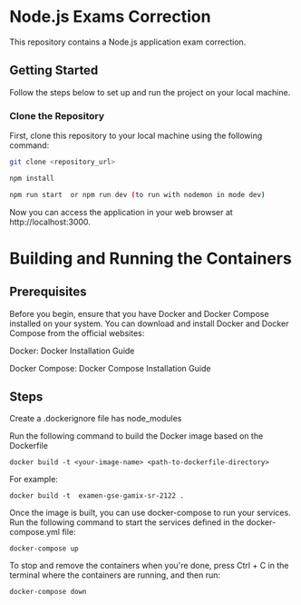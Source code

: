 # Node.js Exams Correction

This repository contains a Node.js application exam correction.

## Getting Started

Follow the steps below to set up and run the project on your local machine.

### Clone the Repository

First, clone this repository to your local machine using the following command:

```bash
git clone <repository_url>

npm install

npm run start  or npm run dev (to run with nodemon in mode dev)
```
Now you can access the application in your web browser at http://localhost:3000.


# Building and Running the Containers
## Prerequisites
Before you begin, ensure that you have Docker and Docker Compose installed on your system. You can download and install Docker and Docker Compose from the official websites:

Docker: Docker Installation Guide

Docker Compose: Docker Compose Installation Guide

## Steps
Create a .dockerignore file has node_modules

Run the following command to build the Docker image based on the Dockerfile
```
docker build -t <your-image-name> <path-to-dockerfile-directory> 
```

For example:
```
docker build -t  examen-gse-gamix-sr-2122 .
```

Once the image is built, you can use docker-compose to run your services. Run the following command to start the services defined in the docker-compose.yml file:
```
docker-compose up
```

To stop and remove the containers when you're done, press Ctrl + C in the terminal where the containers are running, and then run:

```
docker-compose down
``` 